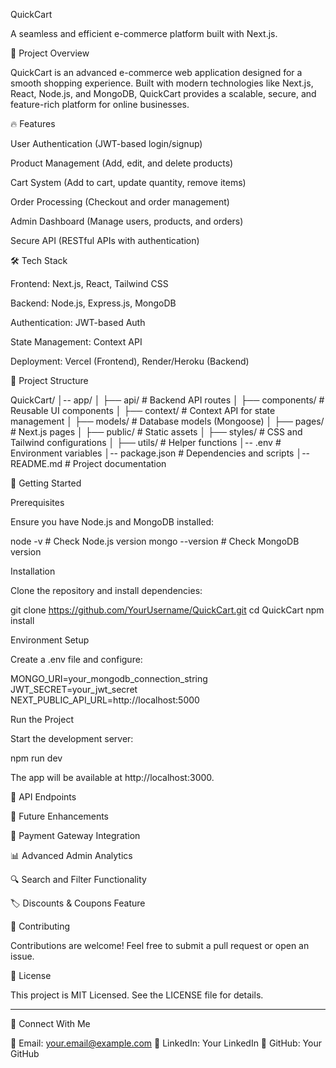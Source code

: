 QuickCart


A seamless and efficient e-commerce platform built with Next.js.

🚀 Project Overview

QuickCart is an advanced e-commerce web application designed for a smooth shopping experience. Built with modern technologies like Next.js, React, Node.js, and MongoDB, QuickCart provides a scalable, secure, and feature-rich platform for online businesses.

🔥 Features

User Authentication (JWT-based login/signup)

Product Management (Add, edit, and delete products)

Cart System (Add to cart, update quantity, remove items)

Order Processing (Checkout and order management)

Admin Dashboard (Manage users, products, and orders)

Secure API (RESTful APIs with authentication)


🛠️ Tech Stack

Frontend: Next.js, React, Tailwind CSS

Backend: Node.js, Express.js, MongoDB

Authentication: JWT-based Auth

State Management: Context API

Deployment: Vercel (Frontend), Render/Heroku (Backend)


📂 Project Structure

QuickCart/
│-- app/
│   ├── api/          # Backend API routes
│   ├── components/   # Reusable UI components
│   ├── context/      # Context API for state management
│   ├── models/       # Database models (Mongoose)
│   ├── pages/        # Next.js pages
│   ├── public/       # Static assets
│   ├── styles/       # CSS and Tailwind configurations
│   ├── utils/        # Helper functions
│-- .env              # Environment variables
│-- package.json      # Dependencies and scripts
│-- README.md         # Project documentation

🚀 Getting Started

Prerequisites

Ensure you have Node.js and MongoDB installed:

node -v   # Check Node.js version
mongo --version  # Check MongoDB version

Installation

Clone the repository and install dependencies:

git clone https://github.com/YourUsername/QuickCart.git
cd QuickCart
npm install

Environment Setup

Create a .env file and configure:

MONGO_URI=your_mongodb_connection_string
JWT_SECRET=your_jwt_secret
NEXT_PUBLIC_API_URL=http://localhost:5000

Run the Project

Start the development server:

npm run dev

The app will be available at http://localhost:3000.

📌 API Endpoints

🎯 Future Enhancements

🛒 Payment Gateway Integration

📊 Advanced Admin Analytics

🔍 Search and Filter Functionality

🏷️ Discounts & Coupons Feature


🤝 Contributing

Contributions are welcome! Feel free to submit a pull request or open an issue.

📜 License

This project is MIT Licensed. See the LICENSE file for details.


---

💬 Connect With Me

📧 Email: your.email@example.com
💼 LinkedIn: Your LinkedIn
📂 GitHub: Your GitHub

